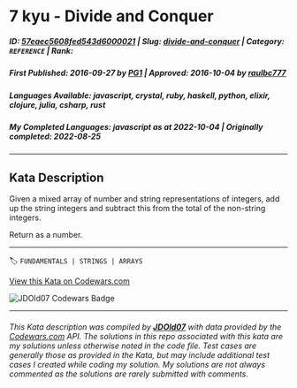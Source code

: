 # 7 kyu - Divide and Conquer

##### **ID**: [57eaec5608fed543d6000021](https://www.codewars.com/kata/57eaec5608fed543d6000021) | **Slug**: [divide-and-conquer](https://www.codewars.com/kata/57eaec5608fed543d6000021) | **Category**: `REFERENCE` | **Rank**: <span style="color:white">7 kyu</span>

##### **First Published**: 2016-09-27 ***by*** [PG1](https://www.codewars.com/users/PG1) | **Approved**: 2016-10-04 ***by*** [raulbc777](https://www.codewars.com/users/raulbc777)

##### **Languages Available**: javascript, crystal, ruby, haskell, python, elixir, clojure, julia, csharp, rust

##### **My Completed Languages**: javascript ***as at*** 2022-10-04 | **Originally completed**: 2022-08-25

---

## Kata Description


Given a mixed array of number and string representations of integers, add up the string integers and subtract this from the total of the non-string integers. 



Return as a number.

---


🏷 `FUNDAMENTALS | STRINGS | ARRAYS`


[View this Kata on Codewars.com](https://www.codewars.com/kata/57eaec5608fed543d6000021)

![](https://www.codewars.com/users/jdold07/badges/large "JDOld07 Codewars Badge")

---

###### *This Kata description was compiled by [**JDOld07**](https://tpstech.dev) with data provided by the [Codewars.com](https://www.codewars.com) API.  The solutions in this repo associated with this kata are my solutions unless otherwise noted in the code file.  Test cases are generally those as provided in the Kata, but may include additional test cases I created while coding my solution.  My solutions are not always commented as the solutions are rarely submitted with comments.*
